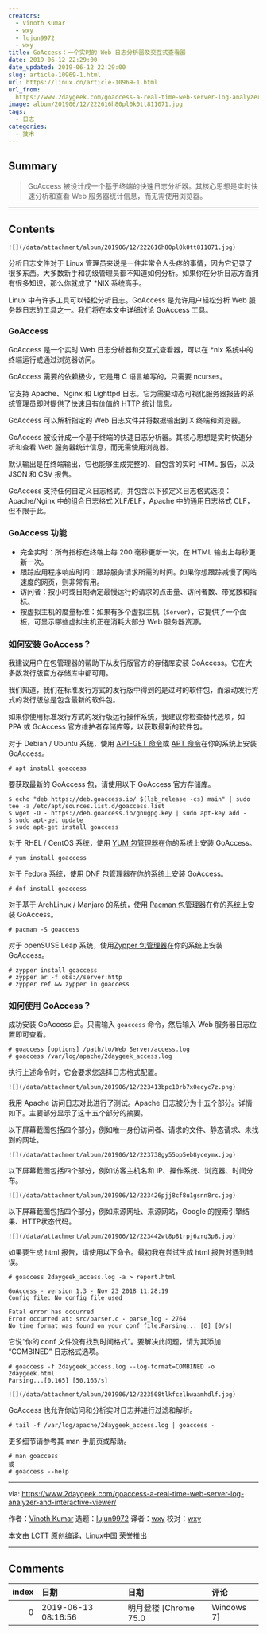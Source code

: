 ```yaml
---
creators:
  - Vinoth Kumar
  - wxy
  - lujun9972
  - wxy
title: GoAccess：一个实时的 Web 日志分析器及交互式查看器
date: 2019-06-12 22:29:00
date_updated: 2019-06-12 22:29:00
slug: article-10969-1.html
url: https://linux.cn/article-10969-1.html
url_from: 
  https://www.2daygeek.com/goaccess-a-real-time-web-server-log-analyzer-and-interactive-viewer/
image: album/201906/12/222616h80pl0k0tt811071.jpg
tags:
  - 日志
categories:
  - 技术
---
```


## Summary

> GoAccess 被设计成一个基于终端的快速日志分析器。其核心思想是实时快速分析和查看 Web 服务器统计信息，而无需使用浏览器。

***

<!-- more -->

## Contents

`![](/data/attachment/album/201906/12/222616h80pl0k0tt811071.jpg)`

分析日志文件对于 Linux 管理员来说是一件非常令人头疼的事情，因为它记录了很多东西。大多数新手和初级管理员都不知道如何分析。如果你在分析日志方面拥有很多知识，那么你就成了 \*NIX 系统高手。

Linux 中有许多工具可以轻松分析日志。GoAccess 是允许用户轻松分析 Web 服务器日志的工具之一。我们将在本文中详细讨论 GoAccess 工具。

### GoAccess

GoAccess 是一个实时 Web 日志分析器和交互式查看器，可以在 \*nix 系统中的终端运行或通过浏览器访问。

GoAccess 需要的依赖极少，它是用 C 语言编写的，只需要 ncurses。

它支持 Apache、Nginx 和 Lighttpd 日志。它为需要动态可视化服务器报告的系统管理员即时提供了快速且有价值的 HTTP 统计信息。

GoAccess 可以解析指定的 Web 日志文件并将数据输出到 X 终端和浏览器。

GoAccess 被设计成一个基于终端的快速日志分析器。其核心思想是实时快速分析和查看 Web 服务器统计信息，而无需使用浏览器。

默认输出是在终端输出，它也能够生成完整的、自包含的实时 HTML 报告，以及 JSON 和 CSV 报告。

GoAccess 支持任何自定义日志格式，并包含以下预定义日志格式选项：Apache/Nginx 中的组合日志格式 XLF/ELF，Apache 中的通用日志格式 CLF，但不限于此。

### GoAccess 功能

* 完全实时：所有指标在终端上每 200 毫秒更新一次，在 HTML 输出上每秒更新一次。
* 跟踪应用程序响应时间：跟踪服务请求所需的时间。如果你想跟踪减慢了网站速度的网页，则非常有用。
* 访问者：按小时或日期确定最慢运行的请求的点击量、访问者数、带宽数和指标。
* 按虚拟主机的度量标准：如果有多个虚拟主机（`Server`），它提供了一个面板，可显示哪些虚拟主机正在消耗大部分 Web 服务器资源。

### 如何安装 GoAccess？

我建议用户在包管理器的帮助下从发行版官方的存储库安装 GoAccess。它在大多数发行版官方存储库中都可用。

我们知道，我们在标准发行方式的发行版中得到的是过时的软件包，而滚动发行方式的发行版总是包含最新的软件包。

如果你使用标准发行方式的发行版运行操作系统，我建议你检查替代选项，如 PPA 或 GoAccess 官方维护者存储库等，以获取最新的软件包。

对于 Debian / Ubuntu 系统，使用 [APT-GET 命令](https://www.2daygeek.com/apt-get-apt-cache-command-examples-manage-packages-debian-ubuntu-systems/)或 [APT 命令](https://www.2daygeek.com/apt-command-examples-manage-packages-debian-ubuntu-systems/)在你的系统上安装 GoAccess。

```shell
# apt install goaccess
```

要获取最新的 GoAccess 包，请使用以下 GoAccess 官方存储库。

```shell
$ echo "deb https://deb.goaccess.io/ $(lsb_release -cs) main" | sudo tee -a /etc/apt/sources.list.d/goaccess.list
$ wget -O - https://deb.goaccess.io/gnugpg.key | sudo apt-key add -
$ sudo apt-get update
$ sudo apt-get install goaccess
```

对于 RHEL / CentOS 系统，使用 [YUM 包管理器](https://www.2daygeek.com/yum-command-examples-manage-packages-rhel-centos-systems/)在你的系统上安装 GoAccess。

```shell
# yum install goaccess
```

对于 Fedora 系统，使用 [DNF 包管理器](https://www.2daygeek.com/dnf-command-examples-manage-packages-fedora-system/)在你的系统上安装 GoAccess。

```shell
# dnf install goaccess
```

对于基于 ArchLinux / Manjaro 的系统，使用 [Pacman 包管理器](https://www.2daygeek.com/pacman-command-examples-manage-packages-arch-linux-system/)在你的系统上安装 GoAccess。

```shell
# pacman -S goaccess
```

对于 openSUSE Leap 系统，使用[Zypper 包管理器](https://www.2daygeek.com/zypper-command-examples-manage-packages-opensuse-system/)在你的系统上安装 GoAccess。

```shell
# zypper install goaccess
# zypper ar -f obs://server:http
# zypper ref && zypper in goaccess
```

### 如何使用 GoAccess？

成功安装 GoAccess 后。只需输入 `goaccess` 命令，然后输入 Web 服务器日志位置即可查看。

```shell
# goaccess [options] /path/to/Web Server/access.log
# goaccess /var/log/apache/2daygeek_access.log
```

执行上述命令时，它会要求您选择日志格式配置。

`![](/data/attachment/album/201906/12/223413bpc10rb7x0ecyc7z.png)`

我用 Apache 访问日志对此进行了测试。Apache 日志被分为十五个部分。详情如下。主要部分显示了这十五个部分的摘要。

以下屏幕截图包括四个部分，例如唯一身份访问者、请求的文件、静态请求、未找到的网址。

`![](/data/attachment/album/201906/12/223738gy55op5eb8yceymx.jpg)`

以下屏幕截图包括四个部分，例如访客主机名和 IP、操作系统、浏览器、时间分布。

`![](/data/attachment/album/201906/12/223426pjj8cf8u1gsnn8rc.jpg)`

以下屏幕截图包括四个部分，例如来源网址、来源网站，Google 的搜索引擎结果、HTTP状态代码。

`![](/data/attachment/album/201906/12/223442wt8p81rpj6zrq3p8.jpg)`

如果要生成 html 报告，请使用以下命令。最初我在尝试生成 html 报告时遇到错误。

```shell
# goaccess 2daygeek_access.log -a > report.html

GoAccess - version 1.3 - Nov 23 2018 11:28:19
Config file: No config file used

Fatal error has occurred
Error occurred at: src/parser.c - parse_log - 2764
No time format was found on your conf file.Parsing... [0] [0/s]
```

它说“你的 conf 文件没有找到时间格式”。要解决此问题，请为其添加 “COMBINED” 日志格式选项。

```shell
# goaccess -f 2daygeek_access.log --log-format=COMBINED -o 2daygeek.html
Parsing...[0,165] [50,165/s]
```

`![](/data/attachment/album/201906/12/223508tlkfczlbwaamhdlf.jpg)`

GoAccess 也允许你访问和分析实时日志并进行过滤和解析。

```shell
# tail -f /var/log/apache/2daygeek_access.log | goaccess -
```

更多细节请参考其 man 手册页或帮助。

```shell
# man goaccess
或
# goaccess --help
```

---

via: <https://www.2daygeek.com/goaccess-a-real-time-web-server-log-analyzer-and-interactive-viewer/>

作者：[Vinoth Kumar](https://www.2daygeek.com/author/vinoth/) 选题：[lujun9972](https://github.com/lujun9972) 译者：[wxy](https://github.com/wxy) 校对：[wxy](https://github.com/wxy)

本文由 [LCTT](https://github.com/LCTT/TranslateProject) 原创编译，[Linux中国](https://linux.cn/) 荣誉推出

***

## Comments

|   index | 日期                | 日期                             | 评论                                     |
|--------:|:--------------------|:---------------------------------|:-----------------------------------------|
|       0 | 2019-06-13 08:16:56 | 明月登楼 [Chrome 75.0|Windows 7] | 确实很不错，还支持中文，实时日志很给力！ |
